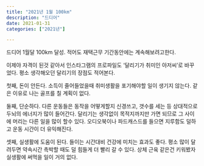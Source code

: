 ```yaml
---
title: "2021년 1월 100km"
description: "드디어"
date: 2021-01-31
categories: ["2021년"]

---
```



드디어 1월달 100km 달성.
적어도 재택근무 기간동안에는 계속해보려고한다.

이제야 자격이 된것 같아서 인스타그램의 프로파일도 ‘달리기가 취미인 아저씨’로 바꾸었다.
평소 생각해오던 달리기의 장점도 적어본다.

첫째, 돈이 안든다.
소득이 줄어들었을때 취미생활을 포기해야할 일이 생기지 않는다.
같은 이유로 나는 골프를 칠 계획이 없다.

둘째, 단순하다.
다른 운동들은 동작을 어떻게할지 신경쓰고, 갯수를 세는 등 상대적으로 두뇌의 에너지가 많이 들어간다.
달리기는 생각없이 목적지까지만 가면 되므로 그 사이에 머리는 다른 일을 많이 할수 있다.
오디오북이나 파드캐스드를 들으면 지루함도 덜하고 운동 시간이 더 유익해진다.

셋째, 실생활에 도움이 된다.
들이는 시간대비 건강에 미치는 효과도 좋다.
평소 많이 달려두면 약속시간 촉박할 때도 덜 힘들게 더 빨리 갈 수 있다.
상체 근육 같은건 키워봤자 실생활에 써먹을 일이 거의 없다.

